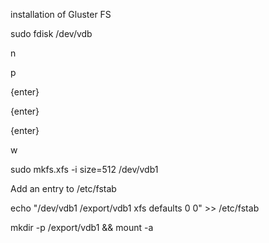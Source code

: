 installation of Gluster FS

 sudo fdisk /dev/vdb
 
 n
 
 p
 
 {enter}
 
 {enter}

 {enter}
 
 w

 
 sudo mkfs.xfs -i size=512 /dev/vdb1  

Add an entry to /etc/fstab

echo "/dev/vdb1 /export/vdb1 xfs defaults 0 0"  >> /etc/fstab

mkdir -p /export/vdb1 && mount -a



